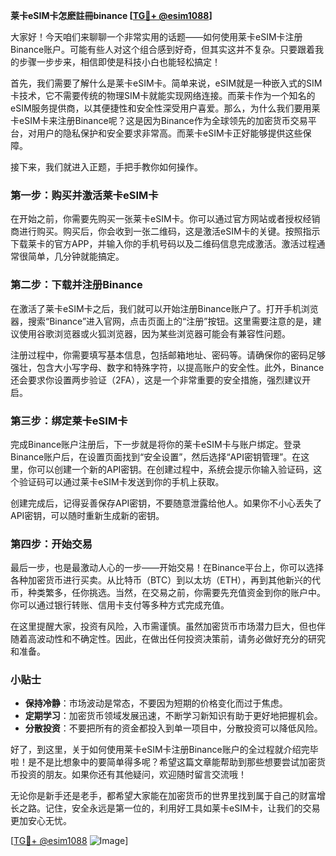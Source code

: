 **莱卡eSIM卡怎麽註冊binance [[TG💪+ @esim1088](https://t.me/s/esim1088)]**

大家好！今天咱们来聊聊一个非常实用的话题——如何使用莱卡eSIM卡注册Binance账户。可能有些人对这个组合感到好奇，但其实这并不复杂。只要跟着我的步骤一步步来，相信即使是科技小白也能轻松搞定！

首先，我们需要了解什么是莱卡eSIM卡。简单来说，eSIM就是一种嵌入式的SIM卡技术，它不需要传统的物理SIM卡就能实现网络连接。而莱卡作为一个知名的eSIM服务提供商，以其便捷性和安全性深受用户喜爱。那么，为什么我们要用莱卡eSIM卡来注册Binance呢？这是因为Binance作为全球领先的加密货币交易平台，对用户的隐私保护和安全要求非常高。而莱卡eSIM卡正好能够提供这些保障。

接下来，我们就进入正题，手把手教你如何操作。

### 第一步：购买并激活莱卡eSIM卡

在开始之前，你需要先购买一张莱卡eSIM卡。你可以通过官方网站或者授权经销商进行购买。购买后，你会收到一张二维码，这是激活eSIM卡的关键。按照指示下载莱卡的官方APP，并输入你的手机号码以及二维码信息完成激活。激活过程通常很简单，几分钟就能搞定。

### 第二步：下载并注册Binance

在激活了莱卡eSIM卡之后，我们就可以开始注册Binance账户了。打开手机浏览器，搜索“Binance”进入官网，点击页面上的“注册”按钮。这里需要注意的是，建议使用谷歌浏览器或火狐浏览器，因为某些浏览器可能会有兼容性问题。

注册过程中，你需要填写基本信息，包括邮箱地址、密码等。请确保你的密码足够强壮，包含大小写字母、数字和特殊字符，以提高账户的安全性。此外，Binance还会要求你设置两步验证（2FA），这是一个非常重要的安全措施，强烈建议开启。

### 第三步：绑定莱卡eSIM卡

完成Binance账户注册后，下一步就是将你的莱卡eSIM卡与账户绑定。登录Binance账户后，在设置页面找到“安全设置”，然后选择“API密钥管理”。在这里，你可以创建一个新的API密钥。在创建过程中，系统会提示你输入验证码，这个验证码可以通过莱卡eSIM卡发送到你的手机上获取。

创建完成后，记得妥善保存API密钥，不要随意泄露给他人。如果你不小心丢失了API密钥，可以随时重新生成新的密钥。

### 第四步：开始交易

最后一步，也是最激动人心的一步——开始交易！在Binance平台上，你可以选择各种加密货币进行买卖。从比特币（BTC）到以太坊（ETH），再到其他新兴的代币，种类繁多，任你挑选。当然，在交易之前，你需要先充值资金到你的账户中。你可以通过银行转账、信用卡支付等多种方式完成充值。

在这里提醒大家，投资有风险，入市需谨慎。虽然加密货币市场潜力巨大，但也伴随着高波动性和不确定性。因此，在做出任何投资决策前，请务必做好充分的研究和准备。

### 小贴士

- **保持冷静**：市场波动是常态，不要因为短期的价格变化而过于焦虑。
- **定期学习**：加密货币领域发展迅速，不断学习新知识有助于更好地把握机会。
- **分散投资**：不要把所有的资金都投入到单一项目中，分散投资可以降低风险。

好了，到这里，关于如何使用莱卡eSIM卡注册Binance账户的全过程就介绍完毕啦！是不是比想象中的要简单得多呢？希望这篇文章能帮助到那些想要尝试加密货币投资的朋友。如果你还有其他疑问，欢迎随时留言交流哦！

无论你是新手还是老手，都希望大家能在加密货币的世界里找到属于自己的财富增长之路。记住，安全永远是第一位的，利用好工具如莱卡eSIM卡，让我们的交易更加安心无忧。

[[TG💪+ @esim1088](https://t.me/s/esim1088) ![Image](https://i.postimg.cc/4NQfJmqS/Snipaste-2025-05-13-00-14-12.png)]